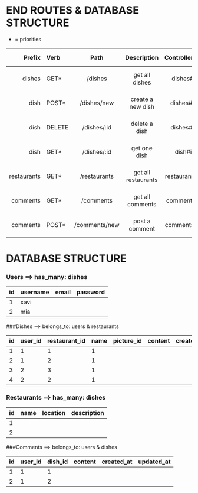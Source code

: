 # END ROUTES & DATABASE STRUCTURE

* = priorities


| Prefix        | Verb           | Path                                                                  | Description         | Controller#Action   | Return Message |
| -------------:|:-------------- |:---------------------------------------------:|:---------------------:|:-------------------:|:------------------------------------:|
| dishes			  | GET*           | /dishes																		 	 | get all dishes  			 | dishes#index  			 | renders all dishes, else false       |
| dish			  	| POST*          | /dishes/new		                               | create a new dish   	 | dishes#create 			 | on success: saved, else unsuccessful |
| dish				  | DELETE         | /dishes/:id                                   | delete a dish  			 | dishes#delete 			 | on success: true, else false         |
| dish   			  | GET*           | /dishes/:id                                   | get one dish 		     | dish#index   			 | renders one dish, else false         |
| restaurants   | GET*           | /restaurants    												       | get all restaurants   | restaurants#index   | renders all restaurants, else false  |
| comments		  | GET*           | /comments    												       	 | get all comments   	 | comments#index   	 | renders all comments, else false  		|
| comments		  | POST*          | /comments/new    												     | post a comment   	 	 | comments#create   	 | on success: saved, else unsuccessful |



# DATABASE STRUCTURE

### Users  ==> has_many: dishes

| id     | username         | email           | password          |
|--------|------------------|-----------------|-------------------|
|1       | xavi			        |                 |                   |
|2       | mia	            |                 |                   |


###Dishes ==> belongs_to: users & restaurants

|id       | user_id        | restaurant_id     | name    					 | picture_id  			| content		   			 | created_at   | updated_at   |
|---------|----------------|-------------------|-------------------|------------------| -------------------|--------------|--------------|
|1        | 1              | 1                 | 1                 |                  |                    |              |              |
|2        | 1              | 2                 | 1                 |                  |                    |              |              |
|3        | 2              | 3                 | 1                 |                  |                    |              |              |
|4        | 2              | 2                 | 1                 |                  |                    |              |              |     


### Restaurants ==> has_many: dishes 

|id     | name 						       | location       | description       |
|-------|------------------------|----------------| ------------------|
|1      |                        | 								|  								  |
|2      |                        | 								|   								|

###Comments ==> belongs_to: users & dishes

|id       | user_id        | dish_id     			 | content		   			 | created_at   | updated_at  |
|---------|----------------|-------------------| -------------------|--------------|--------------|
|1        | 1              | 1                 |                    |              |              |
|2        | 1              | 2                 |                    |              |              |



